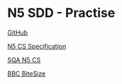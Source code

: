 # N5 SDD - Practise  

[GitHub](https://mrfriendcs.github.io/N5-CS-SDD.html)

[N5 CS Specification](https://www.sqa.org.uk/sqa/files_ccc/n5-course-spec-computing-science.pdf)

[SQA N5 CS](https://www.sqa.org.uk/sqa/56923.html)

[BBC BiteSize](https://www.bbc.co.uk/bitesize/subjects/zfs3kqt)
